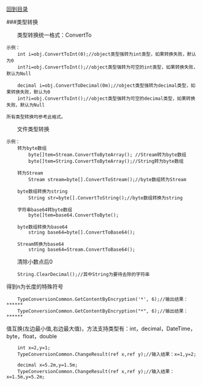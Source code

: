 <a href="https://github.com/zhenlei520/System.Extension.Core/blob/master/Wiki/%e7%9b%ae%e5%bd%95.md">回到目录</a>

###类型转换
	
&emsp;&emsp;类型转换统一格式：ConvertTo

	示例：
		int i=obj.ConvertToInt(0);//object类型强转为int类型，如果转换失败，默认为0
		int?i=obj.ConvertToInt();//object类型强转为可空的int类型，如果转换失败，默认为Null

		decimal i=obj.ConvertToDecimal(0m);//object类型强转为decimal类型，如果转换失败，默认为0
		int?i=obj.ConvertToInt();//object类型强转为可空的decimal类型，如果转换失败，默认为Null

	所有类型转换均参考此格式。

&emsp;&emsp;文件类型转换  
	
	示例：
		转为byte数组
			byte[]tem=Stream.ConvertToByteArray(); //Stream转为byte数组
			byte[]tem=String.ConvertToByteArray();//String转为byte数组

		转为Stream
			Stream stream=byte[].ConvertToStream();//byte数组转为Stream

		byte数组转换为string
			String str=byte[].ConvertToString();//byte数组转换为string

		字符串base64转byte数组
			byte[]tem=base64.ConvertToByte();

		byte数组转换为base64
			string base64=byte[].ConvertToBase64();

		Stream转换为base64
			string base64=Stream.ConvertToBase64();

&emsp;&emsp;清除小数点后0  
		
		String.ClearDecimal();//其中String为要待去除的字符串

得到n为长度的特殊符号  
		
		TypeConversionCommon.GetContentByEncryption('*', 6);//输出结果：******
		TypeConversionCommon.GetContentByEncryption("*", 6);//输出结果：******

值互换(左边最小值,右边最大值)，方法支持类型有：int，decimal，DateTime，byte，float，double  

		int x=2,y=1;
		TypeConversionCommon.ChangeResult(ref x,ref y);//输入结果：x=1,y=2;

		decimal x=5.2m,y=1.5m;
		TypeConversionCommon.ChangeResult(ref x,ref y);//输入结果：x=1.5m,y=5.2m;

		
		